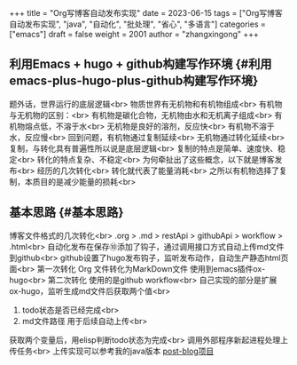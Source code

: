 +++
title = "Org写博客自动发布实现"
date = 2023-06-15
tags = ["Org写博客自动发布实现", "java", "自动化", "批处理", "省心", "多语言"]
categories = ["emacs"]
draft = false
weight = 2001
author = "zhangxingong"
+++

## 利用Emacs + hugo + github构建写作环境 {#利用emacs-plus-hugo-plus-github构建写作环境}

题外话，世界运行的底层逻辑&lt;br&gt;
物质世界有无机物和有机物组成&lt;br&gt;
有机物与无机物的区别：&lt;br&gt;
有机物是碳化合物，无机物由水和无机离子组成&lt;br&gt;
有机物熔点低，不溶于水&lt;br&gt;
无机物是良好的溶剂，反应快&lt;br&gt;
有机物不溶于水，反应慢&lt;br&gt;
回到问题，有机物通过复制延续&lt;br&gt;
无机物通过转化延续&lt;br&gt;
复制，与转化具有普遍性所以说是底层逻辑&lt;br&gt;
复制的特点是简单、速度快、稳定&lt;br&gt;
转化的特点复杂、不稳定&lt;br&gt;
为何牵扯出了这些概念，以下就是博客发布&lt;br&gt;
经历的几次转化&lt;br&gt;
转化就代表了能量消耗&lt;br&gt;
之所以有机物选择了复制，本质目的是减少能量的损耗&lt;br&gt;


## 基本思路 {#基本思路}

博客文件格式的几次转化&lt;br&gt;
.org &gt; .md &gt; restApi &gt; githubApi &gt; workflow &gt; .html&lt;br&gt;
自动化发布在保存⑩添加了钩子，通过调用接口方式自动上传md文件到github&lt;br&gt;
github设置了hugo发布钩子，监听发布动作，自动生产静态html页面&lt;br&gt;
第一次转化 Org 文件转化为MarkDown文件 使用到emacs插件ox-hugo&lt;br&gt;
第二次转化 使用的是github workflow&lt;br&gt;
自己实现的部分是扩展ox-hugo，监听生成md文件后获取两个值&lt;br&gt;

1.  todo状态是否已经完成&lt;br&gt;
2.  md文件路径 用于后续自动上传&lt;br&gt;

获取两个变量后，用elisp判断todo状态为完成&lt;br&gt;
调用外部程序新起进程处理上传任务&lt;br&gt;
上传实现可以参考我的java版本 [post-blog项目](http:https://github.com/zhangxingong/post-blog)
